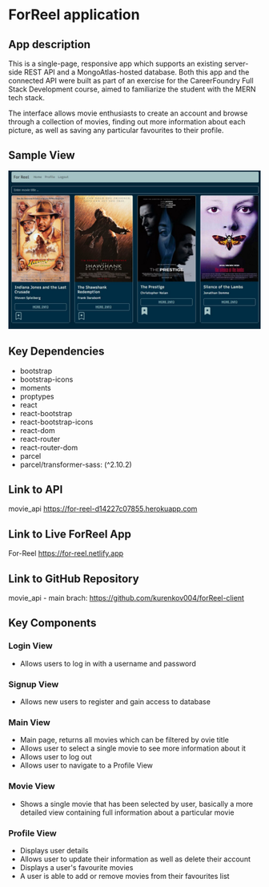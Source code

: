 # ForReel application
## App description
This is a single-page, responsive app  which supports an existing server-side REST API and a MongoAtlas-hosted database. Both this app and the connected API were built as part of an exercise for the CareerFoundry Full Stack Development course, aimed to familiarize the student with the MERN tech stack. 

The interface allows movie enthusiasts to create an account and browse through a collection of movies, finding out more information about each picture, as well as saving any particular favourites to their profile. 

## Sample View
![screenshot of the forReel home page](src\img\for-ree-page-samle_MK_240213.jpg)

## Key Dependencies
- bootstrap
- bootstrap-icons
- moments
- proptypes
- react
- react-bootstrap
- react-bootstrap-icons
- react-dom
- react-router
- react-router-dom
- parcel
- parcel/transformer-sass: (^2.10.2)

## Link to API
 movie_api https://for-reel-d14227c07855.herokuapp.com

## Link to Live ForReel App
For-Reel https://for-reel.netlify.app

## Link to GitHub Repository
 movie_api - main brach:  https://github.com/kurenkov004/forReel-client

## Key Components
### Login View
- Allows users to log in with a username and password
### Signup View
- Allows new users to register and gain access to database
### Main View
- Main page, returns all movies which can be filtered by ovie title
- Allows user to select a single movie to see more information about it
- Allows user to log out
- Allows user to navigate to a Profile View
### Movie View
- Shows a single movie that has been selected by user, basically a more detailed view containing full information about a particular movie
### Profile View
- Displays user details
- Allows user to update their information as well as delete their account
- Displays a user's favourite movies
- A user is able to add or remove movies from their favourites list
